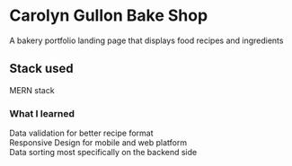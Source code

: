 # Carolyn Gullon Bake Shop

A bakery portfolio landing page that displays food recipes and ingredients </br>


## Stack used

MERN stack </br>

### What I learned
Data validation for better recipe format</br>
Responsive Design for mobile and web platform </br>
Data sorting most specifically on the backend side </br>


